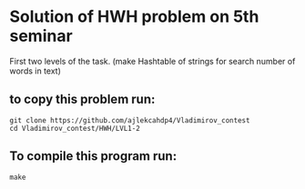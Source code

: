 # Solution of HWH problem on 5th seminar
First two levels of the task. (make Hashtable of strings for search number of words in text)
## to copy this problem run:
```
git clone https://github.com/ajlekcahdp4/Vladimirov_contest
cd Vladimirov_contest/HWH/LVL1-2
```
## To compile this program run:
```
make
```